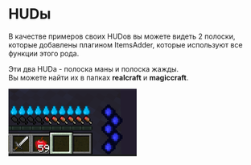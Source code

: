 # HUDы

В качестве примеров своих HUDов вы можете видеть 2 полоски, которые добавлены плагином ItemsAdder, которые используют все функции этого рода.

Эти два HUDа - полоска маны и полоска жажды.  
Вы можете найти их в папках **realcraft** и **magiccraft**.

![](../../../.gitbook/assets/image%20%2832%29.png)

